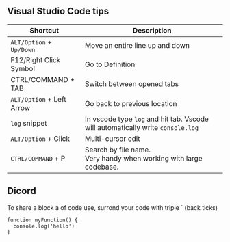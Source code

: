 ## Visual Studio Code tips

| Shortcut                  | Description                                                                     |
| ------------------------- | ------------------------------------------------------------------------------- |
| `ALT/Option` + `Up/Down`  | Move an entire line up and down                                                 |
| F12/Right Click Symbol    | Go to Definition                                                                |
| CTRL/COMMAND + TAB        | Switch between opened tabs                                                      | 
| `ALT/Option` + Left Arrow | Go back to previous location                                                    |
| `log` snippet             | In vscode type `log` and hit tab. Vscode will automatically write `console.log` |
| `ALT/Option` + Click      | Multi-cursor edit                                                               |
| `CTRL/COMMAND` + P        | Search by file name.<br>Very handy when working with large codebase.            |

## Dicord

To share a block a of code use, surrond your code with triple ` (back ticks)
```
function myFunction() {
  console.log('hello')
}
```